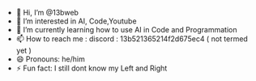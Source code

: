 - 👋 Hi, I’m @13bweb
- 👀 I’m interested in AI, Code,Youtube 
- 🌱 I’m currently learning how to use AI in Code and Programmation
- 📫 How to reach me : discord : 13b521365214f2d675ec4 ( not termed yet )
- 😄 Pronouns: he/him
- ⚡ Fun fact: I still dont know my Left and Right
  

<!---
13bweb/13bweb is a ✨ special ✨ repository because its `README.md` (this file) appears on your GitHub profile.
You can click the Preview link to take a look at your changes.
--->
